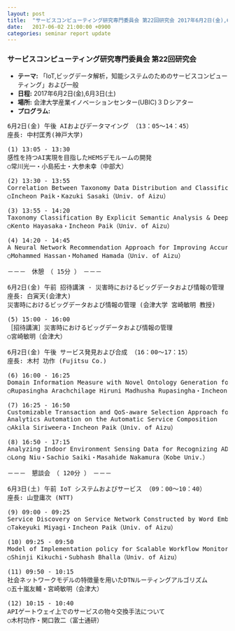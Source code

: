 ```yaml
---
layout: post
title:  "サービスコンピューティング研究専門委員会 第22回研究会 2017年6月2日(金),6月3日(土)"
date:   2017-06-02 21:00:00 +0900
categories: seminar report update
---
```


### サービスコンピューティング研究専門委員会 第22回研究会
- __テーマ:__ 「IoT,ビッグデータ解析，知能システムのためのサービスコンピューティング」および一般
- __日程:__ 2017年6月2日(金),6月3日(土)
- __場所:__ 会津大学産業イノベーションセンター(UBIC)３Ｄシアター
- __プログラム:__


<pre>
6月2日(金) 午後 AIおよびデータマイング （13：05～14：45）
座長: 中村匡秀(神戸大学)

(1) 13:05 - 13:30
感性を持つAI実現を目指したHEMSデモルームの開発
○常川光一・小島拓士・大参未幸（中部大）

(2) 13:30 - 13:55
Correlation Between Taxonomy Data Distribution and Classification Performance
○Incheon Paik・Kazuki Sasaki（Univ. of Aizu）

(3) 13:55 - 14:20
Taxonomy Classification By Explicit Semantic Analysis &amp; Deep Machine Learning
○Kento Hayasaka・Incheon Paik（Univ. of Aizu）

(4) 14:20 - 14:45
A Neural Network Recommendation Approach for Improving Accuracy of Multi-criteria Collaborative Filtering
○Mohammed Hassan・Mohamed Hamada（Univ. of Aizu）

－－－　休憩　（ 15分 ）　－－－

6月2日(金) 午前 招待講演 - 災害時におけるビッグデータおよび情報の管理 (宮崎敏明 教授) （15：00～16：00）
座長: 白寅天(会津大)
災害時におけるビッグデータおよび情報の管理 (会津大学 宮崎敏明 教授)

(5) 15:00 - 16:00
［招待講演］災害時におけるビッグデータおよび情報の管理
○宮崎敏明（会津大）

6月2日(金) 午後 サービス発見および合成 （16：00～17：15）
座長: 木村 功作 (Fujitsu Co.)

(6) 16:00 - 16:25
Domain Information Measure with Novel Ontology Generation for Web Service Clustering
○Rupasingha Arachchilage Hiruni Madhusha Rupasingha・Incheon Paik（Univ. of Aizu）

(7) 16:25 - 16:50
Customizable Transaction and QoS-aware Selection Approach for Big Data 
Analytics Automation on the Automatic Service Composition
○Akila Siriweera・Incheon Paik（Univ. of Aizu）

(8) 16:50 - 17:15
Analyzing Indoor Environment Sensing Data for Recognizing ADL of One Person Household
○Long Niu・Sachio Saiki・Masahide Nakamura（Kobe Univ.）

－－－　懇談会　（ 120分 ）　－－－

6月3日(土) 午前 IoT システムおよびサービス （09：00～10：40）
座長: 山登庸次 (NTT)

(9) 09:00 - 09:25
Service Discovery on Service Network Constructed by Word Embedding
○Takeyuki Miyagi・Incheon Paik（Univ. of Aizu）

(10) 09:25 - 09:50
Model of Implementation policy for Scalable Workflow Monitoring
○Shinji Kikuchi・Subhash Bhalla（Univ. of Aizu）

(11) 09:50 - 10:15
社会ネットワークモデルの特徴量を用いたDTNルーティングアルゴリズム
○五十嵐友輔・宮崎敏明（会津大）

(12) 10:15 - 10:40
APIゲートウェイ上でのサービスの物々交換手法について
○木村功作・関口敦二（富士通研）
</pre>

